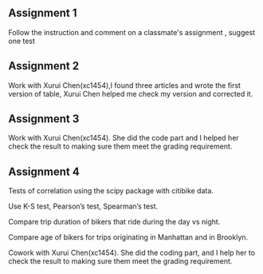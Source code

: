 
## Assignment 1
Follow the instruction and comment on a classmate's assignment , suggest one test

## Assignment 2
Work with Xurui Chen(xc1454),I found three articles and wrote the first version of table, Xurui Chen helped me check my version and corrected it.

## Assignment 3
Work with Xurui Chen(xc1454). She did the code part and I helped her  check the result to making sure them meet the grading requirement.

## Assignment 4
Tests of correlation using the scipy package with citibike data.

Use K-S test, Pearson’s test, Spearman’s test.

Compare trip duration of bikers that ride during the day vs night.

Compare age of bikers for trips originating in Manhattan and in Brooklyn.

Cowork with Xurui Chen(xc1454). She did the coding part, and I help her to check the result to making sure them meet the grading requirement.
